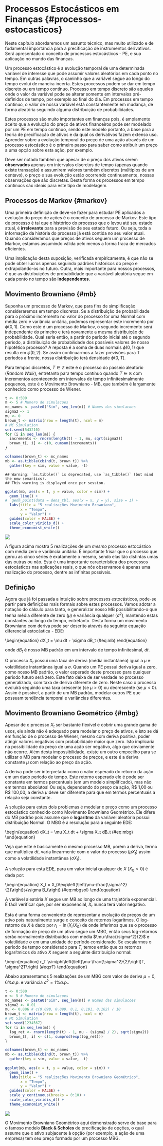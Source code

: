 # Processos Estocásticos em Finanças {#processos-estocasticos}



Neste capítulo abordaremos um assunto técnico, mas muito utilizado e de fudamental importância para a precificação de instrumentos derivativos. Será apresentado o conceito de processos estocásticos - PE, e sua aplicação no mundo das finanças.

Um processo estocástico é a evolução temporal de uma determinada variável de interesse que pode assumir valores aleatórios em cada ponto no tempo. Em outras palavras, o caminho que a variável segue ao longo do tempo evolui de maneira incerta. Estes processos podem se dar em tempo discreto ou em tempo contínuo. Processo em tempo discreto são aqueles onde o valor da variável pode se alterar somente em intervalos pré-definidos de tempo, por exemplo ao final do dia. Em processos em tempo contínuo, o valor de nossa variável está constantemente em mudança, de forma aleatória seguindo alguma distribuição de probabilidades.

Estes processos são muito importantes em finanças pois, é amplamente aceito que a evolução do preço de ativos financeiros pode ser modelado por um PE em tempo contínuo, sendo este modelo portanto, a base para a teoria de precificação de ativos e da qual os derivativos fazem extenso uso. Aprender sobre a evolução temporal do preço de uma ação através de um processo estocástico é o primeiro passo para saber como atribuir um preço a uma opção sobre esta ação, por exemplo.

Deve ser notado também que apesar de o preço dos ativos serem **observados** apenas em intervalos discretos de tempo (apenas quando existe transação) e assumirem valores também discretos (múltiplos de um centavo), o preço e sua evolução estão ocorrendo continuamente, nossas observações que são discretas. Desta forma os processos em tempo contínuos são ideais para este tipo de modelagem.

## Processos de Markov {#markov}

Uma primeira definição de deve-se fazer para estudar PE aplicados a evolução do preço de ações é o conceito de processo de Markov. Este tipo de processo é tal que o histórico do processo que o levou até seu estado atual, é **irrelevante** para a previsão de seu estado futuro. Ou seja, toda a informação da história do processo já está contida no seu valor atual. Quando consideramos que preços de ativos seguem um processo de Markov, estamos assumindo válida pelo menos a forma fraca de mercados eficientes.

Uma implicação desta suposição, verificada empiricamente, é que não se pode obter lucros apenas seguindo padrões históricos do preço e extrapolando-os no futuro. Outra, mais importante para nossos processos, é que as distribuições de probabilidade que a variável aleatória segue em cada ponto no tempo são **independentes**.

## Movimento Browniano {#mb}

Suponha um processo de Markov, que para fins de simplificação consideraremos em tempo discretos. Se a distribuição de probabilidade para o próximo incremento no valor do processo for uma Normal com média zero e variância unitária, podemos representar este incremento por $\phi(0, 1)$. Como este é um processo de Markov, o segundo incremento será independente do primeiro e terá novamente a mesma distribuição de probabilidade. Qual seria então, a partir do período inicial até o segundo período, a distribuição de probabilidade dos possíveis valores de nosso hipotético processo? A reposta é a soma de duas normais $\phi(0, 1)$ que resulta em $\phi(0, 2)$. Se assim continuarmos a fazer previsões para T períodos a frente, nossa distribuição terá densidade $\phi(0, T)$. 

Para tempos discretos, $T\in\mathbb{Z}$ este é o processo do passeio aleatório (_Random Walk_), entretanto para tempo contínuo quando $T\in\mathbb{R}$ com incrementos acontecendo em intervalos de tempo infinitesimalmente pequenos, este é o Movimento Browniano - MB, que também é largamente conhecido como processo de Wiener. 


```r
t <- 0:500
m <- 5 # Numero de simulacoes
mc_names <- paste0("Sim", seq_len(m)) # Nomes das simulacoes
sigma2 <- 1
mu <- 0
brown_t <- matrix(nrow = length(t), ncol = m)
# MC Simulation
set.seed(543210)
for (i in seq_len(m)) {
  increments <- rnorm(length(t) - 1, mu, sqrt(sigma2))
  brown_t[, i] <- c(0, cumsum(increments))
}

colnames(brown_t) <- mc_names
mb <- as.tibble(cbind(t, brown_t)) %>% 
  gather(key = sim, value = value, -t)
```

```
## Warning: `as.tibble()` is deprecated, use `as_tibble()` (but mind the new semantics).
## This warning is displayed once per session.
```

```r
ggplot(mb, aes(x = t, y = value, color = sim)) + 
  geom_line() +
#  geom_point(data = dens_tbl, aes(x = x, y = y), size = 1) +
  labs(title = "5 realizações Movimento Browniano",
       x = "Tempo",
       y = "Valor") +
  guides(color = FALSE) +
  scale_color_viridis_d() +
  theme_economist_white()
```

![](02-processos-estocasticos-em-financas-uma-introducao_files/figure-epub3/brownian_plot-1.png)<!-- -->



A figura acima mostra 5 realizações de um *mesmo* processo estocástico com média zero e variância unitária. É importante frisar que o processo que gerou as cinco séries é exatamente o mesmo, sendo elas tão distintas umas das outras ou não. Esta é uma importante característica dos processos estocásticos nas aplicações reais, o que nós observamos é apenas uma realização do processo, dentre as infinitas possíveis.

## Definição

Agora que já foi passada a intuição sobre processos estocásticos, pode-se partir para definições mais formais sobre estes processos. Vamos adotar a notação do cálculo para tanto, e generalizar nosso MB possibilitando-o que tenha média diferente de zero ($\mu$) e variância qualquer ($\sigma^2$), mantendo estas constantes ao longo do tempo, entretanto. Desta forma um movimento Browniano com deriva pode ser descrito através da seguinte equação diferencial estocástica - EDE:

\begin{equation}
dX_t = \mu dt + \sigma dB_t
(\#eq:mb)
\end{equation}

onde $dB_t$ é nosso MB padrão em um intervalo de tempo infinitesimal, $dt$.

O processo $X_t$ possui uma taxa de deriva (média instantânea) igual a $\mu$ e volatilidade instantânea igual a $\sigma$. Quando um PE possui deriva igual a zero, como nosso MB padrão, o valor esperado deste processo para qualquer período futuro será zero. Este fato deixa de ser verdade no processo generalizado, com taxa de deriva diferente de zero. Neste caso o processo evoluirá seguindo uma taxa crescente (se $\mu > 0$) ou decrescente (se $\mu < 0$). Assim é possível, a partir de um MB padrão, modelar outros PE que possuam tendência temporal e variâncias diferentes.

## Movimento Browniano Geométrico {#mbg}

Apesar de o processo $X_t$ ser bastante flexível e cobrir uma grande gama de usos, ele ainda não é adequado para modelar o preço de ativos, e isto se dá em função de o processo de Wiener, mesmo com deriva positiva, poder atingir valores negativos com probabilidade maior que zero. Isto implicaria na possibilidade do preço de uma ação ser negativo, algo que obviamente não ocorre. Além desta impossibilidade, existe um outro empecilho para se utilizar o MB para modelar o processo de preços, e este é a deriva constante $\mu$ com relação ao preço da ação.

A deriva pode ser interpretada como o valor esperado do retorno da ação em um dado período de tempo. Este retorno esperado ele é pode ser constante em termos percentuais (em um modelo simplificado), mas não em termos absolutos! Ou seja, dependendo do preço da ação, R\$ 1,00 ou R\$ 100,00, a deriva $\mu$ deve ser diferente para que em termos percentuais a relação seja constante.

A solução para estes dois problemas é modelar o preço como um processo estocástico conhecido como Movimento Browniano Geométrico. Ele difere do MB padrão pois assume que o **logaritmo** da variável aleatória possui distribuição Normal.  O MBG é a resolução para a seguinte EDE:

\begin{equation}
dX_t = \mu X_t dt + \sigma X_t dB_t
(\#eq:mbg)
\end{equation}

Veja que este é basicamente o mesmo processo MB, porém a deriva, termo que multiplica $dt$, varia linearmente com o valor do processo ($\mu X_t$) assim como a volatilidade instantânea ($\sigma X_t$).

A solução para esta EDE, para um valor inicial qualquer de $X$ ($X_0 > 0$) é dada por:

\begin{equation}
X_t = X_0\exp\left(\left(\mu-\frac{\sigma^2}{2}\right)t+\sigma B_t\right)
(\#eq:mbgsol)
\end{equation}

A variável aleatória $X$ segue um MB ao longo de uma trajetória exponencial. É fácil verificar que, por ser exponencial, $X_t$ nunca terá valor negativo.

Esta é uma forma conveniente de representar a evolução de preços de um ativo pois naturalmente surge o conceito de retornos logarítmos. O log-retorno de $X$ é dado por $r_t=\ln(X_t/X_0)$ de onde inferimos que se o processo de formação de preço de um ativo segue um MBG, então seus log-retornos serão normalmente distribuídos com média $\mu-\frac{\sigma^2}{2}$ e volatilidade $\sigma$ em uma unidade de período considerado. Se escalarmos o período de tempo considerado para $T$, temos então que os retornos logarítmicos do ativo $X$ seguem a seguinte distribuição normal:

\begin{equation}
r_T \sim\phi\left(\left(\mu-\frac{\sigma^2}{2}\right)T, \sigma^2T\right)
(\#eq:rT)
\end{equation}

Abaixo apresentamos 5 realizações de um MBG com valor de deriva $\mu = 0,6\% a.p.$ e variância $\sigma^2=1\% a.p.$.


```r
t <- 0:500
m <- 5 # Numero de simulacoes
mc_names <- paste0("Sim", seq_len(m)) # Nomes das simulacoes
sigma2 <- 0.01
mu <- 0.006 # c(0.098, 0.099, 0.1, 0.101, 0.102) / 10
brown_t <- matrix(nrow = length(t), ncol = m)
# MC Simulation
set.seed(1234567)
for (i in seq_len(m)) {
  log_ret <- rnorm(length(t) - 1, mu - (sigma2 / 2), sqrt(sigma2))
  brown_t[, i] <- c(1, cumprod(exp(log_ret)))
}

colnames(brown_t) <- mc_names
mb <- as.tibble(cbind(t, brown_t)) %>% 
  gather(key = sim, value = value, -t)
  
ggplot(mb, aes(x = t, y = value, color = sim)) + 
  geom_line() +
  labs(title = "5 realizações Movimento Browniano Geométrico",
       x = "Tempo",
       y = "Valor") +
  guides(color = FALSE) +
  scale_y_continuous(breaks = 0:10) +
  scale_color_viridis_d() +
  theme_economist_white()
```

![](02-processos-estocasticos-em-financas-uma-introducao_files/figure-epub3/mbg_plot-1.png)<!-- -->

O Movimento Browniano Geométrico aqui demonstrado serve de base para o famoso modelo **Black \& Scholes** de precificação de opções, o qual assume que o ativo subjacente à opção (por exemplo, a ação de uma empresa) tem seu preço formado por um processo MBG.
